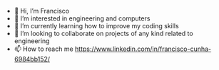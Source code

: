 - 👋 Hi, I’m Francisco
- 👀 I’m interested in engineering and computers
- 🌱 I’m currently learning how to improve my coding skills
- 💞️ I’m looking to collaborate on projects of any kind related to engineering
- 📫 How to reach me https://www.linkedin.com/in/francisco-cunha-6984bb152/

<!---
cunha057/cunha057 is a ✨ special ✨ repository because its `README.md` (this file) appears on your GitHub profile.
You can click the Preview link to take a look at your changes.
--->
